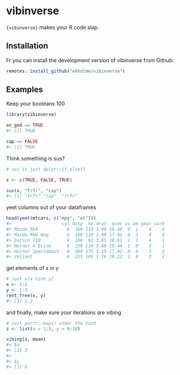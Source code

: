 
<!-- README.md is generated from README.Rmd. Please edit that file -->

# vibinverse

<!-- badges: start -->
<!-- badges: end -->

`{vibinverse}` makes your R code slap.

## Installation

Fr you can install the development version of vibinverse from Github:

``` r
remotes::install_github("ekholme/vibinverse")
```

## Examples

Keep your booleans 100

``` r
library(vibinverse)

on_god == TRUE
#> [1] TRUE

cap == FALSE
#> [1] TRUE
```

Think something is sus?

``` r
# sus is just dplyr::if_else()

x <- c(TRUE, FALSE, TRUE)

sus(x, "frfr", "cap")
#> [1] "frfr" "cap"  "frfr"
```

yeet columns out of your dataframes

``` r
head(yeet(mtcars, c("mpg", "wt")))
#>                   cyl disp  hp drat  qsec vs am gear carb
#> Mazda RX4           6  160 110 3.90 16.46  0  1    4    4
#> Mazda RX4 Wag       6  160 110 3.90 17.02  0  1    4    4
#> Datsun 710          4  108  93 3.85 18.61  1  1    4    1
#> Hornet 4 Drive      6  258 110 3.08 19.44  1  0    3    1
#> Hornet Sportabout   8  360 175 3.15 17.02  0  0    3    2
#> Valiant             6  225 105 2.76 20.22  1  0    3    1
```

get elements of x in y

``` r
# just x[x %in% y]
x <- 1:2
y <- 1:3
rent_free(x, y)
#> [1] 1 2
```

and finally, make sure your iterations are vibing

``` r
# just purrr::map() under the hood
z <- list(a = 1:5, y = 6:10)

vibing(z, mean)
#> $a
#> [1] 3
#> 
#> $y
#> [1] 8
```
